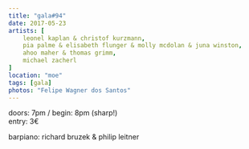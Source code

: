 ```yaml
---
title: "gala#94"
date: 2017-05-23
artists: [
    leonel kaplan & christof kurzmann,
    pia palme & elisabeth flunger & molly mcdolan & juna winston,
    ahoo maher & thomas grimm,
    michael zacherl
]
location: "moe"
tags: [gala]
photos: "Felipe Wagner dos Santos"
---
```

doors: 7pm / begin: 8pm (sharp!)  
entry: 3€

barpiano: richard bruzek & philip leitner
